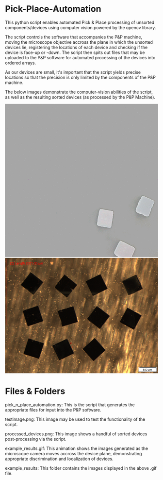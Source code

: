 # Pick-Place-Automation

This python script enables automated Pick &amp; Place processing of unsorted components/devices using computer vision powered by the opencv library.

The script controls the software that accompanies the P&P machine, moving the microscope objective accross the plane in which the unsorted devices lie, registering the locations of each device and checking if the device is face-up or -down. The script then spits out files that may be uploaded to the P&P software for automated processing of the devices into ordered arrays.

As our devices are small, it's important that the script yields precise locations so that the precision is only limited by the components of the P&P machine.

The below images demonstrate the computer-vision abilities of the script, as well as the resulting sorted devices (as processed by the P&P Machine).

![results](example_results.gif)
![devices](processed_devices.png)

# Files & Folders

pick_n_place_automation.py: This is the script that generates the appropriate files for input into the P&P software.

testimage.png: This image may be used to test the functionality of the script.

processed_devices.png: This image shows a handful of sorted devices post-processing via the script.

example_results.gif: This animation shows the images generated as the microscope camera moves accross the device plane, demonstrating appropriate discrimination and localization of devices.

example_results: This folder contains the images displayed in the above .gif file.
